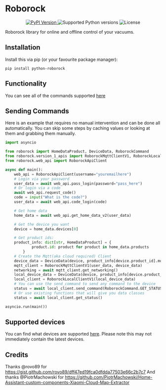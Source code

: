 # Roborock

<p align="center">
  <a href="https://pypi.org/project/python-roborock/">
    <img src="https://img.shields.io/pypi/v/python-roborock.svg?logo=python&logoColor=fff&style=flat-square" alt="PyPI Version">
  </a>
  <img src="https://img.shields.io/pypi/pyversions/python-roborock.svg?style=flat-square&logo=python&amp;logoColor=fff" alt="Supported Python versions">
  <img src="https://img.shields.io/pypi/l/python-roborock.svg?style=flat-square" alt="License">
</p>

Roborock library for online and offline control of your vacuums.

## Installation

Install this via pip (or your favourite package manager):

`pip install python-roborock`

## Functionality

You can see all of the commands supported [here]("https://python-roborock.readthedocs.io/en/latest/api_commands.html")

## Sending Commands

Here is an example that requires no manual intervention and can be done all automatically. You can skip some steps by
caching values or looking at them and grabbing them manually.
```python
import asyncio

from roborock import HomeDataProduct, DeviceData, RoborockCommand
from roborock.version_1_apis import RoborockMqttClientV1, RoborockLocalClientV1
from roborock.web_api import RoborockApiClient

async def main():
    web_api = RoborockApiClient(username="youremailhere")
    # Login via your password
    user_data = await web_api.pass_login(password="pass_here")
    # Or login via a code
    await web_api.request_code()
    code = input("What is the code?")
    user_data = await web_api.code_login(code)

    # Get home data
    home_data = await web_api.get_home_data_v2(user_data)

    # Get the device you want
    device = home_data.devices[0]

    # Get product ids:
    product_info: dict[str, HomeDataProduct] = {
            product.id: product for product in home_data.products
        }
    # Create the Mqtt(aka cloud required) Client
    device_data = DeviceData(device, product_info[device.product_id].model)
    mqtt_client = RoborockMqttClientV1(user_data, device_data)
    networking = await mqtt_client.get_networking()
    local_device_data = DeviceData(device, product_info[device.product_id].model, networking.ip)
    local_client = RoborockLocalClientV1(local_device_data)
    # You can use the send_command to send any command to the device
    status = await local_client.send_command(RoborockCommand.GET_STATUS)
    # Or use existing functions that will give you data classes
    status = await local_client.get_status()

asyncio.run(main())
```

## Supported devices

You can find what devices are supported
[here]("https://python-roborock.readthedocs.io/en/latest/supported_devices.html").
Please note this may not immediately contain the latest devices.


## Credits

Thanks @rovo89 for https://gist.github.com/rovo89/dff47ed19fca0dfdda77503e66c2b7c7 And thanks @PiotrMachowski for https://github.com/PiotrMachowski/Home-Assistant-custom-components-Xiaomi-Cloud-Map-Extractor
